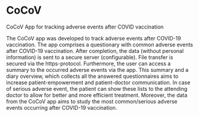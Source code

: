 # CoCoV
CoCoV App for tracking adverse events after COVID vaccination

The CoCoV app was developed to track adverse events after COVID-19 vaccination. The app comprises a questionary with common adverse events after COVID-19 vaccination. After completion, the data (without personal information) is sent to a secure server (configurable). File transfer is secured via the https-protocol. Furthermore, the user can access a summary to the occurred adverse events via the app. This summary and a diary overview, which collects all the answered questionnaires aims to increase patient-empowerment and patient-doctor communication. In case of serious adverse event, the patient can show these lists to the attending doctor to allow for better and more efficient treatment.
Moreover,  the data from the CoCoV app aims to study the most common/serious adverse events occurring after COVID-19 vaccination. 

